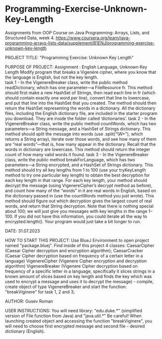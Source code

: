 # Programming-Exercise-Unknown-Key-Length
Assignments from OOP Course on Java Programming: Arrays, Lists, and Structured Data, week 4. https://www.coursera.org/learn/java-programming-arrays-lists-data/supplement/B1ENJ/programming-exercise-unknown-key-length

PROJECT TITLE: "Programming Exercise: Unknown Key Length"

PURPOSE OF PROJECT: Assignment : English Language, Unknown Key Length
                    Modify program that breaks a Vigenère cipher, where you know 
                    that the language is English, but not the key length.  
                    task 1 - In the VigenereBreaker class, write the public method 
                    readDictionary, which has one parameter—a FileResource fr. 
                    This method should first make a new HashSet of Strings, then 
                    read each line in fr (which should contain exactly one word per line), 
                    convert that line to lowercase, and put that line into the HashSet that 
                    you created. The method should then return the HashSet representing 
                    the words in a dictionary. All the dictionary files, including the 
                    English dictionary file, are included in the starter program you download. 
                    They are inside the folder called ‘dictionaries’.
                    task 2 - In the VigenereBreaker class, write the public method countWords, 
                    which has two parameters—a String message, and a HashSet of Strings 
                    dictionary. This method should split the message into words 
                    (use .split(“\\W+”), which returns a String array), iterate over those 
                    words, and see how many of them are “real words”—that is, how many appear 
                    in the dictionary. Recall that the words in dictionary are lowercase. 
                    This method should return the integer count of how many valid words it 
                    found.
                    task 3 - In the VigenereBreaker class, write the public method breakForLanguage, 
                    which has two parameters—a String encrypted, and a HashSet of Strings 
                    dictionary. This method should try all key lengths from 1 to 100 
                    (use your tryKeyLength method to try one particular key length) to 
                    obtain the best decryption for each key length in that range. For each 
                    key length, your method should decrypt the message 
                    (using VigenereCipher’s decrypt method as before), and count how many 
                    of the “words” in it are real words in English, based on the dictionary 
                    passed in (use the countWords method you just wrote). This method should 
                    figure out which decryption gives the largest count of real words, and 
                    return that String decryption. Note that there is nothing special about 
                    100; we will just give you messages with key lengths in the range 1–100. 
                    If you did not have this information, you could iterate all the way to 
                    encrypted.length(). Your program would just take a bit longer to run.

DATE: 31.07.2023

HOW TO START THIS PROJECT: Use BlueJ Environment to open project named 
                           "package.bluej". Find inside of this project 4 
                           classes: 
                           CaesarCipher (Caesar Cipher decryption and 
                           encryption algorithm);
                           CaesarCracker (Caesar Cipher decryption based on
                           frequency of a certain letter in a language)
                           VigenereCipher (Vigenere Cipher encryption and
                           decryption algorithm)
                           VigenereBreaker (Vigenere Cipher decryption based 
                           on frequency of a specific letter in a language, 
                           specifically it slices strings in a known amount 
                           of slices based on key length and finds the key 
                           which was used to encrypt a message and uses it to
                           decrypt the message)
                           - compile, create object of 
                           type VigenereBreaker and start the function: 
                           "breakViginere" for task 1, 2 and 3;

AUTHOR: Gusev Roman

USER INSTRUCTIONS: You will need library: "edu.duke.\*"
                   (simplified version of File function from Java)
                   and "java.util.\*"
                   Be careful! When launching created object and 
                   accessing the function "breakViginere", you will
                   need to choose first encrypted message and second
                   file - desired dictionary (English).
